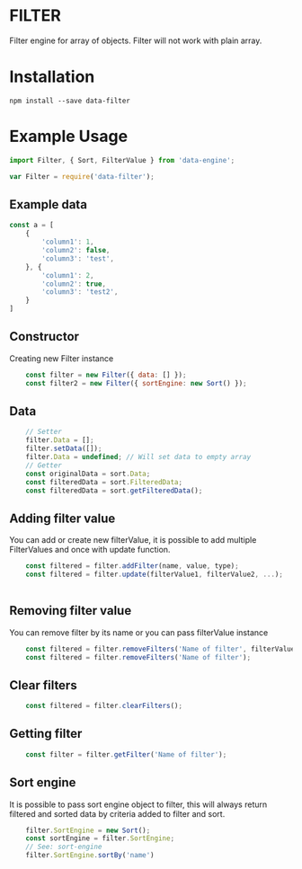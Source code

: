 # FILTER



Filter engine for array of objects. 
Filter will not work with plain array. 


# Installation

```
npm install --save data-filter
```

# Example Usage 

```javascript
import Filter, { Sort, FilterValue } from 'data-engine';

var Filter = require('data-filter');
```


## Example data
```javascript
const a = [
    {
        'column1': 1,
        'column2': false,
        'column3': 'test',
    }, {
        'column1': 2,
        'column2': true,
        'column3': 'test2',
    }
]
```

## Constructor

Creating new Filter instance
```javascript
    const filter = new Filter({ data: [] });
    const filter2 = new Filter({ sortEngine: new Sort() });
```

## Data

```javascript
    // Setter
    filter.Data = [];
    filter.setData([]);
    filter.Data = undefined; // Will set data to empty array
    // Getter
    const originalData = sort.Data;
    const filteredData = sort.FilteredData;
    const filteredData = sort.getFilteredData();
```

## Adding filter value

You can add or create new filterValue, it is possible to add multiple FilterValues and once with update function.

```javascript
    const filtered = filter.addFilter(name, value, type);
    const filtered = filter.update(filterValue1, filterValue2, ...);
    
```

## Removing filter value
You can remove filter by its name or you can pass filterValue instance
```javascript
    const filtered = filter.removeFilters('Name of filter', filterValue);
    const filtered = filter.removeFilters('Name of filter');
```

## Clear filters

```javascript
    const filtered = filter.clearFilters();
```

## Getting filter

```javascript
    const filter = filter.getFilter('Name of filter');
```

## Sort engine

It is possible to pass sort engine object to filter, this will always return filtered and sorted data by criteria added to filter and sort.

```javascript
    filter.SortEngine = new Sort();
    const sortEngine = filter.SortEngine;
    // See: sort-engine
    filter.SortEngine.sortBy('name')
```

